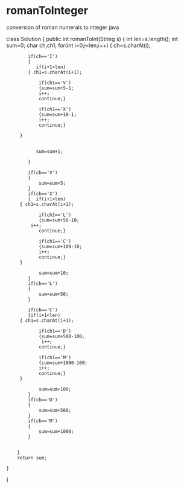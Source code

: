 # romanToInteger
conversion of roman numerals to integer
java

class Solution {
    public int romanToInt(String s) {
        int len=s.length();
        int sum=0;
        char ch,ch1;
        for(int i=0;i<len;i++)
        {  ch=s.charAt(i);
         

            if(ch=='I')
            {   
               if(i+1<len)
            { ch1=s.charAt(i+1);
          
                if(ch1=='V')
                {sum=sum+5-1;
                i++;
                continue;}
                
                if(ch1=='X')
                {sum=sum+10-1;
                i++;
                continue;}
            
         }
            
             
               sum=sum+1;
                
            }
             
            if(ch=='V')
            { 
                sum=sum+5;
            }
            if(ch=='X')
            {  if(i+1<len)
         { ch1=s.charAt(i+1);
         
                if(ch1=='L')
                {sum=sum+50-10;
             i++;
                continue;}
                
                if(ch1=='C')
                {sum=sum+100-10;
                i++;
                continue;}
         }
              
                sum=sum+10;
            }
            if(ch=='L')
            {
                sum=sum+50;
            }

            if(ch=='C')
            {if(i+1<len)
         { ch1=s.charAt(i+1);
         
                if(ch1=='D')
                {sum=sum+500-100;
                 i++;
                continue;}
                
                if(ch1=='M')
                {sum=sum+1000-100;
                i++;
                continue;}
         }
                
                sum=sum+100;
            }
            if(ch=='D')
            {
                sum=sum+500;
            }
            if(ch=='M')
            {
                sum=sum+1000;
            }
            
            
        }
        return sum;
        
    }
}
